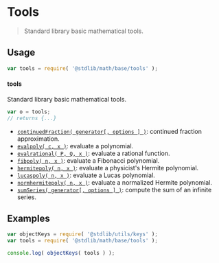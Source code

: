 <!--

@license Apache-2.0

Copyright (c) 2018 The Stdlib Authors.

Licensed under the Apache License, Version 2.0 (the "License");
you may not use this file except in compliance with the License.
You may obtain a copy of the License at

   http://www.apache.org/licenses/LICENSE-2.0

Unless required by applicable law or agreed to in writing, software
distributed under the License is distributed on an "AS IS" BASIS,
WITHOUT WARRANTIES OR CONDITIONS OF ANY KIND, either express or implied.
See the License for the specific language governing permissions and
limitations under the License.

-->

# Tools

> Standard library basic mathematical tools.

<section class="usage">

## Usage

```javascript
var tools = require( '@stdlib/math/base/tools' );
```

#### tools

Standard library basic mathematical tools.

```javascript
var o = tools;
// returns {...}
```

<!-- <toc pattern="*"> -->

<div class="namespace-toc">

-   <span class="signature">[`continuedFraction( generator[, options ] )`][@stdlib/math/base/tools/continued-fraction]</span><span class="delimiter">: </span><span class="description">continued fraction approximation.</span>
-   <span class="signature">[`evalpoly( c, x )`][@stdlib/math/base/tools/evalpoly]</span><span class="delimiter">: </span><span class="description">evaluate a polynomial.</span>
-   <span class="signature">[`evalrational( P, Q, x )`][@stdlib/math/base/tools/evalrational]</span><span class="delimiter">: </span><span class="description">evaluate a rational function.</span>
-   <span class="signature">[`fibpoly( n, x )`][@stdlib/math/base/tools/fibpoly]</span><span class="delimiter">: </span><span class="description">evaluate a Fibonacci polynomial.</span>
-   <span class="signature">[`hermitepoly( n, x )`][@stdlib/math/base/tools/hermitepoly]</span><span class="delimiter">: </span><span class="description">evaluate a physicist's Hermite polynomial.</span>
-   <span class="signature">[`lucaspoly( n, x )`][@stdlib/math/base/tools/lucaspoly]</span><span class="delimiter">: </span><span class="description">evaluate a Lucas polynomial.</span>
-   <span class="signature">[`normhermitepoly( n, x )`][@stdlib/math/base/tools/normhermitepoly]</span><span class="delimiter">: </span><span class="description">evaluate a normalized Hermite polynomial.</span>
-   <span class="signature">[`sumSeries( generator[, options ] )`][@stdlib/math/base/tools/sum-series]</span><span class="delimiter">: </span><span class="description">compute the sum of an infinite series.</span>

</div>

<!-- </toc> -->

</section>

<!-- /.usage -->

<section class="examples">

## Examples

<!-- TODO: better examples -->

<!-- eslint no-undef: "error" -->

```javascript
var objectKeys = require( '@stdlib/utils/keys' );
var tools = require( '@stdlib/math/base/tools' );

console.log( objectKeys( tools ) );
```

</section>

<!-- /.examples -->

<section class="links">

<!-- <toc-links> -->

[@stdlib/math/base/tools/continued-fraction]: https://github.com/stdlib-js/math/tree/main/base/tools/continued-fraction

[@stdlib/math/base/tools/evalpoly]: https://github.com/stdlib-js/math/tree/main/base/tools/evalpoly

[@stdlib/math/base/tools/evalrational]: https://github.com/stdlib-js/math/tree/main/base/tools/evalrational

[@stdlib/math/base/tools/fibpoly]: https://github.com/stdlib-js/math/tree/main/base/tools/fibpoly

[@stdlib/math/base/tools/hermitepoly]: https://github.com/stdlib-js/math/tree/main/base/tools/hermitepoly

[@stdlib/math/base/tools/lucaspoly]: https://github.com/stdlib-js/math/tree/main/base/tools/lucaspoly

[@stdlib/math/base/tools/normhermitepoly]: https://github.com/stdlib-js/math/tree/main/base/tools/normhermitepoly

[@stdlib/math/base/tools/sum-series]: https://github.com/stdlib-js/math/tree/main/base/tools/sum-series

<!-- </toc-links> -->

</section>

<!-- /.links -->
